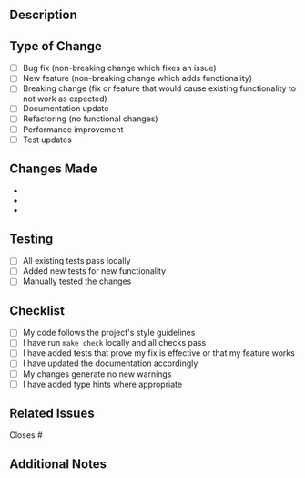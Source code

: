 ## Description

<!-- Provide a brief description of the changes in this PR -->

## Type of Change

<!-- Mark the relevant option with an "x" -->

- [ ] Bug fix (non-breaking change which fixes an issue)
- [ ] New feature (non-breaking change which adds functionality)
- [ ] Breaking change (fix or feature that would cause existing functionality to not work as expected)
- [ ] Documentation update
- [ ] Refactoring (no functional changes)
- [ ] Performance improvement
- [ ] Test updates

## Changes Made

<!-- List the main changes made in this PR -->

-
-
-

## Testing

<!-- Describe the tests you ran and/or added -->

- [ ] All existing tests pass locally
- [ ] Added new tests for new functionality
- [ ] Manually tested the changes

## Checklist

<!-- Mark completed items with an "x" -->

- [ ] My code follows the project's style guidelines
- [ ] I have run `make check` locally and all checks pass
- [ ] I have added tests that prove my fix is effective or that my feature works
- [ ] I have updated the documentation accordingly
- [ ] My changes generate no new warnings
- [ ] I have added type hints where appropriate

## Related Issues

<!-- Link any related issues here using #issue_number -->

Closes #

## Additional Notes

<!-- Add any additional context, screenshots, or information here -->

